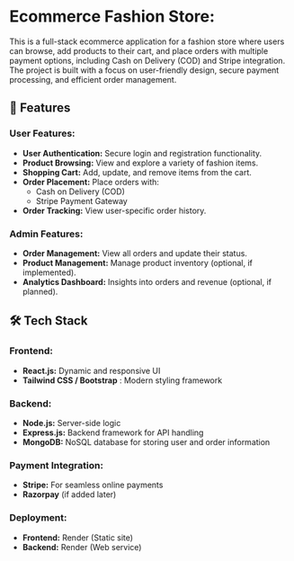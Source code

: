 # Ecommerce Fashion Store:

This is a full-stack ecommerce application for a fashion store where users can browse, add products to their cart, and place orders with multiple payment options, including Cash on Delivery (COD) and Stripe integration. The project is built with a focus on user-friendly design, secure payment processing, and efficient order management.

## 🚀 Features

### User Features:
- **User Authentication:** Secure login and registration functionality.
- **Product Browsing:** View and explore a variety of fashion items.
- **Shopping Cart:** Add, update, and remove items from the cart.
- **Order Placement:** Place orders with:
  - Cash on Delivery (COD)
  - Stripe Payment Gateway
- **Order Tracking:** View user-specific order history.

### Admin Features:
- **Order Management:** View all orders and update their status.
- **Product Management:** Manage product inventory (optional, if implemented).
- **Analytics Dashboard:** Insights into orders and revenue (optional, if planned).

## 🛠️ Tech Stack

### Frontend:
- **React.js:** Dynamic and responsive UI
- **Tailwind CSS / Bootstrap** : Modern styling framework

### Backend:
- **Node.js:** Server-side logic
- **Express.js:** Backend framework for API handling
- **MongoDB:** NoSQL database for storing user and order information

### Payment Integration:
- **Stripe:** For seamless online payments
- **Razorpay** (if added later)

### Deployment:
- **Frontend:** Render (Static site)
- **Backend:** Render (Web service)
